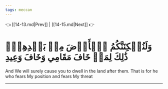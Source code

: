 ```yaml
---
tags: meccan
---
```


👈 [[14-13.md|Prev]] | [[14-15.md|Next]] 👉

# وَلَنُسۡكِنَنَّكُمُ ٱلۡأَرۡضَ مِنۢ بَعۡدِهِمۡۚ ذَٰلِكَ لِمَنۡ خَافَ مَقَامِي وَخَافَ وَعِيدِ

And We will surely cause you to dwell in the land after them. That is for he who fears My position and fears My threat

---

